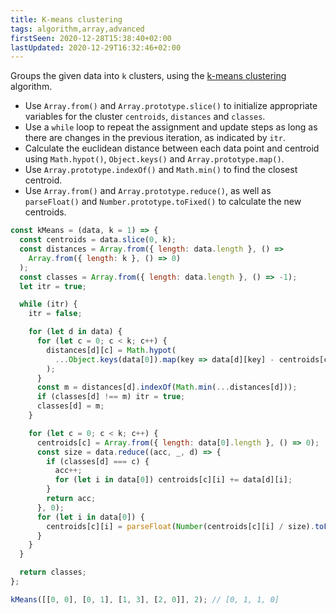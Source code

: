 ```yaml
---
title: K-means clustering
tags: algorithm,array,advanced
firstSeen: 2020-12-28T15:38:40+02:00
lastUpdated: 2020-12-29T16:32:46+02:00
---
```


Groups the given data into `k` clusters, using the [k-means clustering](https://en.wikipedia.org/wiki/K-means_clustering) algorithm.

- Use `Array.from()` and `Array.prototype.slice()` to initialize appropriate variables for the cluster `centroids`, `distances` and `classes`.
- Use a `while` loop to repeat the assignment and update steps as long as there are changes in the previous iteration, as indicated by `itr`.
- Calculate the euclidean distance between each data point and centroid using `Math.hypot()`, `Object.keys()` and `Array.prototype.map()`.
- Use `Array.prototype.indexOf()` and `Math.min()` to find the closest centroid.
- Use `Array.from()` and `Array.prototype.reduce()`, as well as `parseFloat()` and `Number.prototype.toFixed()` to calculate the new centroids.

```js
const kMeans = (data, k = 1) => {
  const centroids = data.slice(0, k);
  const distances = Array.from({ length: data.length }, () =>
    Array.from({ length: k }, () => 0)
  );
  const classes = Array.from({ length: data.length }, () => -1);
  let itr = true;

  while (itr) {
    itr = false;

    for (let d in data) {
      for (let c = 0; c < k; c++) {
        distances[d][c] = Math.hypot(
          ...Object.keys(data[0]).map(key => data[d][key] - centroids[c][key])
        );
      }
      const m = distances[d].indexOf(Math.min(...distances[d]));
      if (classes[d] !== m) itr = true;
      classes[d] = m;
    }

    for (let c = 0; c < k; c++) {
      centroids[c] = Array.from({ length: data[0].length }, () => 0);
      const size = data.reduce((acc, _, d) => {
        if (classes[d] === c) {
          acc++;
          for (let i in data[0]) centroids[c][i] += data[d][i];
        }
        return acc;
      }, 0);
      for (let i in data[0]) {
        centroids[c][i] = parseFloat(Number(centroids[c][i] / size).toFixed(2));
      }
    }
  }

  return classes;
};
```

```js
kMeans([[0, 0], [0, 1], [1, 3], [2, 0]], 2); // [0, 1, 1, 0]
```
